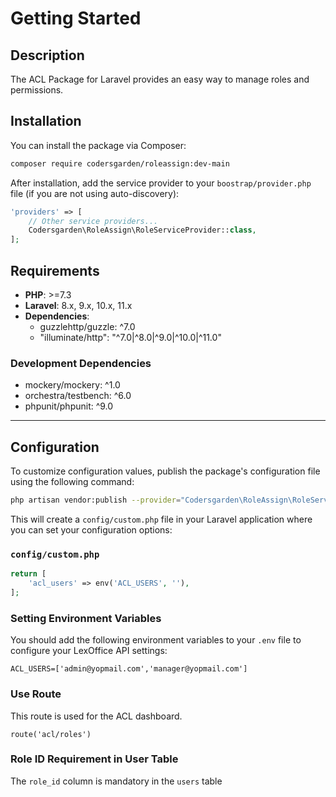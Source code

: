 # Getting Started

## Description
The ACL Package for Laravel provides an easy way to manage roles and permissions.

## Installation

You can install the package via Composer:

```bash
composer require codersgarden/roleassign:dev-main
```

After installation, add the service provider to your `boostrap/provider.php` file (if you are not using auto-discovery):


```php
'providers' => [
    // Other service providers...
    Codersgarden\RoleAssign\RoleServiceProvider::class,
];
```

## Requirements

- **PHP**: >=7.3
- **Laravel**: 8.x, 9.x, 10.x, 11.x
- **Dependencies**:
  - guzzlehttp/guzzle: ^7.0
  - "illuminate/http": "^7.0|^8.0|^9.0|^10.0|^11.0"

### Development Dependencies

- mockery/mockery: ^1.0
- orchestra/testbench: ^6.0
- phpunit/phpunit: ^9.0

---

## Configuration

To customize configuration values, publish the package's configuration file using the following command:

```bash
php artisan vendor:publish --provider="Codersgarden\RoleAssign\RoleServiceProvider" --tag="config"
```

This will create a `config/custom.php` file in your Laravel application where you can set your configuration options:

### `config/custom.php`

```php
return [
    'acl_users' => env('ACL_USERS', ''),
];
```

### Setting Environment Variables

You should add the following environment variables to your `.env` file to configure your LexOffice API settings:

```env
ACL_USERS=['admin@yopmail.com','manager@yopmail.com']

```



### Use Route 


This route is used for the ACL dashboard.


```env
route('acl/roles')

```


### Role ID Requirement in User Table


The `role_id` column is mandatory in the `users` table






